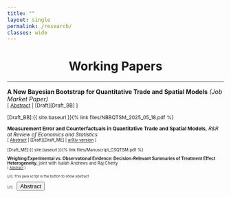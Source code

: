 ```yaml
---
title: ""
layout: single
permalink: /research/
classes: wide
---
```



# <center> Working Papers  </center>
- - -

**A New Bayesian Bootstrap for Quantitative Trade and Spatial Models** *(Job Market Paper)* <br />
<small>[ <a href="#/" onclick="visib('BB')">Abstract</a> | [Draft][Draft_BB] ] 

<div id="BB" style="display: none; text-align: justify; line-height: 1.2" ><small>
Economists use quantitative trade and spatial models to make counterfactual predictions. Because such predictions often inform policy decisions, it is important to communicate the uncertainty
surrounding them. Three key challenges arise in this setting: the data are dyadic and exhibit complex dependence; the number of interacting units is typically small; and counterfactual
predictions depend on the data in two distinct ways—through the estimation of structural parameters and through their role as inputs into the model’s counterfactual equilibrium. I address
these challenges by proposing a new Bayesian bootstrap procedure tailored to this context. The method is simple to implement and provides both finite-sample Bayesian and asymptotic
frequentist guarantees. Revisiting the results in Waugh (2010), Caliendo and Parro (2015), and Artuç, Chaudhuri, and McLaren (2010) illustrates the practical advantages of the approach.
</small><br><br/></div>

[Draft_BB]:{{ site.baseurl }}{% link files/NBBQTSM_2025_05_18.pdf %}

**Measurement Error and Counterfactuals in Quantitative Trade and Spatial Models**, *R&R at Review of Economics and Statistics*  <br />
<small>[ <a href="#/" onclick="visib('ME')">Abstract</a> | [Draft][Draft_ME] | [arXiv version][arXiv_ME] ] 

<div id="ME" style="display: none; text-align: justify; line-height: 1.2" ><small>
Counterfactuals in quantitative trade and spatial models are functions of the current state of the world and the model parameters. Common practice treats the current state of the world as
perfectly observed, but there is good reason to believe that it is measured with error. This paper provides tools for quantifying uncertainty about counterfactuals when the current state of the
world is measured with error. I recommend an empirical Bayes approach to uncertainty quantification, and show that it is both practical and theoretically justified. I apply the proposed
method to the settings in Adao, Costinot, and Donaldson (2017) and Allen and Arkolakis (2022) and find non-trivial uncertainty about counterfactuals.</small><br><br/></div>

[Draft_ME]:{{ site.baseurl }}{% link files/Manuscript_CSQTSM.pdf %}

[arXiv_ME]: https://arxiv.org/abs/2311.14032

**Weighing Experimental vs. Observational Evidence: Decision-Relevant Summaries of Treatment Effect Heterogeneity**, joint with Isaiah Andrews and Raj Chetty <br />
<small>[ <a href="#/" onclick="visib('TEH')">Abstract</a> ] 

<div id="TEH" style="display: none; text-align: justify; line-height: 1.2" ><small>
We characterize when and how experimental evidence should be combined with observational information to guide treatment adoption at a new site. We show that the optimal linear predictor for the site-specific treatment effect is a weighted average of the cross-site experimental ATE and the local observational estimate, with weights determined by the covariance matrix of site effects and observational estimands.  We provide unbiased estimators for this covariance in settings with both large and small sites, quantify the effect of mismatch between experimental and target sites, and derive easy-to-interpret breakdown points. Empirical illustrations using the Year Up RCT and Project STAR show substantial gains, with up to 40 percent reductions in out-of-sample MSE over naive ATE extrapolation.
</small><br><br/></div>



[//]: This java script is the button to show abstract
 <script>
  function visib(id) {
   var x = document.getElementById(id);
   if (x.style.display === "block") {
     x.style.display = "none";
   } else {
     x.style.display = "block";
   }
 }
 </script>

 [//]:&emsp;<button onclick="visib('polariz')" class="btn btn--inverse btn--small">Abstract</button>
 
